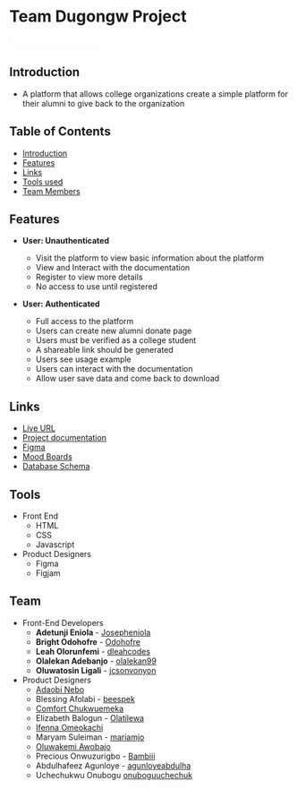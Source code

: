 # Team Dugongw Project

![Alumni Donate](./img/logo-white.png)

## Introduction

* A platform that allows college organizations create a simple platform for their
 alumni to give back to the organization

## Table of Contents

* [Introduction](#introduction)
* [Features](#features)
* [Links](#links)
* [Tools used](#tools)
* [Team Members](#team)

## Features

* **User: Unauthenticated**
  * Visit the platform to view basic information about the platform
  * View and Interact with the documentation
  * Register to view more details
  * No access to use until registered

* **User: Authenticated**
  * Full access to the platform
  * Users can create new alumni donate page
  * Users must be verified as a college student
  * A shareable link should be generated
  * Users see usage example
  * Users can interact with the documentation
  * Allow user save data and come back to download

## Links

* [Live URL](https://zuri-training.github.io/TeamDugong/index.html)
* [Project documentation](https://docs.google.com/document/d/1H0xgrJS83RoIuuPVnqT9xIayKl8COnW2OTyQIoJ5L_E/edit)
* [Figma](https://www.figma.com/file/K0GZgYMMNfoOAiZRn1J9oS/TEAM-DUGONG?node-id=4%3A512&t=sAhdzWAGRveb8oGr-1)
* [Mood Boards](https://www.canva.com/design/DAFTt7de70g/-cB7EJ_F_TkTVjRFIMNxoA/view?utm_content=DAFTt7de70g&utm_campaign=designshare&utm_medium=link2&utm_source=sharebutton)
* [Database Schema](https://drive.google.com/file/d/1x7Rt6EQUxg0GElgjTxTRz2vGyfY98hyq/view?usp=drivesdk)

## Tools

* Front End
  * HTML
  * CSS
  * Javascript
* Product Designers
  * Figma
  * Figjam

## Team

* Front-End Developers
  * **Adetunji Eniola** - [Josepheniola](https://github.com/Josepheniola)
  * **Bright Odohofre** - [Odohofre](https://github.com/Odohofre)
  * **Leah Olorunfemi** - [dleahcodes](https://github.com/dleahcodes)
  * **Olalekan Adebanjo** - [olalekan99](https://github.com/olalekan99)
  * **Oluwatosin Ligali** - [jcsonvonyon](https://github.com/jcsonvonyon)
* Product Designers
  * [Adaobi Nebo]()
  * Blessing Afolabi - [beespek](https://www.figma.com/@)
  * [Comfort Chukwuemeka]()
  * Elizabeth Balogun - [Olatilewa](https://www.figma.com/@Olatilewa)
  * [Ifenna Omeokachi]()
  * Maryam Suleiman - [mariamjo](https://www.figma.com/@mariamjo)
  * [Oluwakemi Awobajo]()
  * Precious Onwuzurigbo - [Bambiii](https://www.figma.com/@cute_bambiii)
  * Abdulhafeez Agunloye - [agunloyeabdulha](https://www.figma.com/@agunloyeabdulha)
  * Uchechukwu Onubogu [onuboguuchechuk](https://www.figma.com/@onuboguuchechuk)
